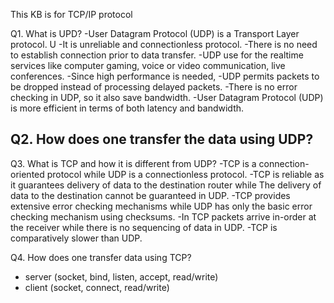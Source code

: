 This KB is for TCP/IP protocol

Q1. What is UPD?
 -User Datagram Protocol (UDP) is a Transport Layer protocol. U
 -It is unreliable and connectionless protocol.
 -There is no need to establish connection prior to data transfer.
 -UDP use for the realtime services like computer gaming, voice or video communication, live conferences.
 -Since high performance is needed,
 -UDP permits packets to be dropped instead of processing delayed packets.
 -There is no error checking in UDP, so it also save bandwidth.
 -User Datagram Protocol (UDP) is more efficient in terms of both latency and bandwidth.

Q2. How does one transfer the data using UDP?
- 

Q3. What is TCP and how it is different from UDP?
 -TCP is a connection-oriented protocol while UDP is a connectionless protocol.
 -TCP is reliable as it guarantees delivery of data to the destination router while The delivery of data to the destination cannot be guaranteed in UDP.
 -TCP provides extensive error checking mechanisms while UDP has only the basic error checking mechanism using checksums.
 -In TCP packets arrive in-order at the receiver while there is no sequencing of data in UDP.
 -TCP is comparatively slower than UDP.

 Q4. How does one transfer data using TCP?
 - server (socket, bind, listen, accept, read/write)
 - client (socket, connect, read/write)
